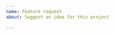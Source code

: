 ```yaml
---
name: Feature request
about: Suggest an idea for this project

---
```


<!-- You can describe the request in a free way. -->
